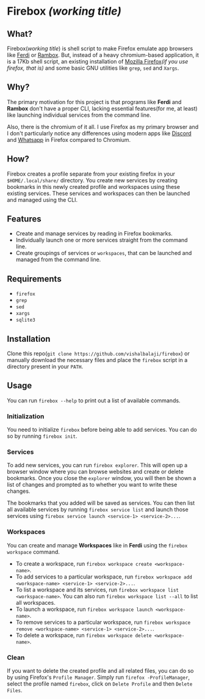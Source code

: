 # Firebox *(working title)*

## What?
Firebox(*working title*) is shell script to make Firefox emulate app browsers like [Ferdi](https://github.com/getferdi/ferdi) or [Rambox](https://rambox.app). But, instead of a  heavy chromium-based application, it is a 17Kb shell script, an existing installation of [Mozilla Firefox](https://www.mozilla.org/en-US/firefox/new/)*(if you use firefox, that is)* and some basic GNU utilities like `grep`, `sed` and `Xargs`.

## Why?

The primary motivation for this project is that programs like **Ferdi** and **Rambox** don't have a proper CLI, lacking essential features(for me, at least) like launching individual services from the command line.

Also, there is the chromium of it all. I use Firefox as my primary browser and I don't particularly notice any differences using modern apps like [Discord](https://discord.com) and [Whatsapp](https://web.whatsapp.com) in Firefox compared to Chromium.

## How?

Firebox creates a profile separate from your existing firefox in your `$HOME/.local/share/` directory. You create new services by creating bookmarks in this newly created profile and workspaces using these existing services. These services and workspaces can then be launched and managed using the CLI.

## Features

* Create and manage services by reading in Firefox bookmarks.
* Individually launch one or more services straight from the command line.
* Create groupings of services or `workspaces`, that can be launched and managed from the command line.

## Requirements

* `firefox`
* `grep`
* `sed`
* `xargs`
* `sqlite3`

## Installation

Clone this repo(`git clone https://github.com/vishalbalaji/firebox`) or manually download the necessary files and place the `firebox` script in a directory present in your `PATH`.

## Usage

You can run `firebox --help` to print out a list of available commands.

### Initialization

You need to initialize `firebox` before being able to add services. You can do so by running `firebox init`.

### Services

To add new services, you can run `firebox explorer`. This will open up a browser window where you can browse websites and create or delete bookmarks. Once you close the `explorer` window, you will then be shown a list of changes and prompted as to whether you want to write these changes.

The bookmarks that you added will be saved as services. You can then list all available services by running `firebox service list` and launch those services using `firebox service launch <service-1> <service-2>...`.

### Workspaces

You can create and manage **Workspaces** like in **Ferdi** using the `firebox workspace` command.

* To create a workspace, run `firebox workspace create <workspace-name>`.
* To add services to a particular workspace, run `firebox workspace add <workspace-name> <service-1> <service-2>...`.
* To list a workspace and its services, run `firebox workspace list <workspace-name>`. You can also run `firebox workspace list --all` to list all workspaces.
* To launch a workspace, run `firebox workspace launch <workspace-name>`.
* To remove services to a particular workspace, run `firebox workspace remove <workspace-name> <service-1> <service-2>...`.
* To delete a workspace, run `firebox workspace delete <workspace-name>`.

### Clean

If you want to delete the created profile and all related files, you can do so by using Firefox's `Profile Manager`. Simply run `firefox -ProfileManager`, select the profile named `firebox`, click on `Delete Profile` and then `Delete Files`.
